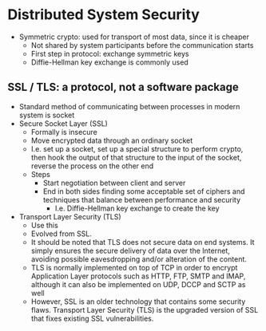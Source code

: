 # Distributed System Security 

- Symmetric crypto: used for transport of most data, since it is cheaper
    - Not shared by system participants before the communication starts
    - First step in protocol: exchange symmetric keys
    - Diffie-Hellman key exchange is commonly used

## SSL / TLS: a protocol, not a software package

- Standard method of communicating between processes in modern system is socket
- Secure Socket Layer (SSL)
    - Formally is insecure
    - Move encrypted data through an ordinary socket
    - I.e. set up a socket, set up a special structure to perform crypto, then hook the output of that structure to the input of the socket, reverse the process on the other end
    - Steps
        - Start negotiation between client and server
        - End in both sides finding some acceptable set of ciphers and techniques that balance between performance and security
            - I.e. Diffie-Hellman key exchange to create the key
- Transport Layer Security (TLS)
    - Use this
    - Evolved from SSL.
    - It should be noted that TLS does not secure data on end systems. It simply ensures the secure delivery of data over the Internet, avoiding possible eavesdropping and/or alteration of the content.
    - TLS is normally implemented on top of TCP in order to encrypt Application Layer protocols such as HTTP, FTP, SMTP and IMAP, although it can also be implemented on UDP, DCCP and SCTP as well 
    - However, SSL is an older technology that contains some security flaws. Transport Layer Security (TLS) is the upgraded version of SSL that fixes existing SSL vulnerabilities.